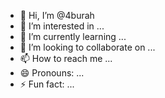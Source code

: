 - 👋 Hi, I’m @4burah
- 👀 I’m interested in ...
- 🌱 I’m currently learning ...
- 💞️ I’m looking to collaborate on ...
- 📫 How to reach me ...
- 😄 Pronouns: ...
- ⚡ Fun fact: ...

<!---
4burah/4burah is a ✨ special ✨ repository because its `README.md` (this file) appears on your GitHub profile.
You can click the Preview link to take a look at your changes.
--->
